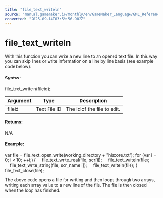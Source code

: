 ```yaml
---
title: "file_text_writeln"
source: "manual.gamemaker.io/monthly/en/GameMaker_Language/GML_Reference/File_Handling/Text_Files/file_text_writeln.htm"
converted: "2025-09-14T03:59:56.902Z"
---
```


# file\_text\_writeln

With this function you can write a new line to an opened text file. In this way you can skip lines or write information on a line by line basis (see example code below).

#### Syntax:

file\_text\_writeln(fileid);

| Argument | Type | Description |
| --- | --- | --- |
| fileid | Text File ID | The id of the file to edit. |

#### Returns:

N/A

#### Example:

var file = file\_text\_open\_write(working\_directory + "hiscore.txt");
for (var i = 0; i < 10; ++i;)
{
    file\_text\_write\_real(file, scr\[i\]);
    file\_text\_writeln(file);
    file\_text\_write\_string(file, scr\_name\[i\]);
    file\_text\_writeln(file);
}
file\_text\_close(file);

The above code opens a file for writing and then loops through two arrays, writing each array value to a new line of the file. The file is then closed when the loop has finished.